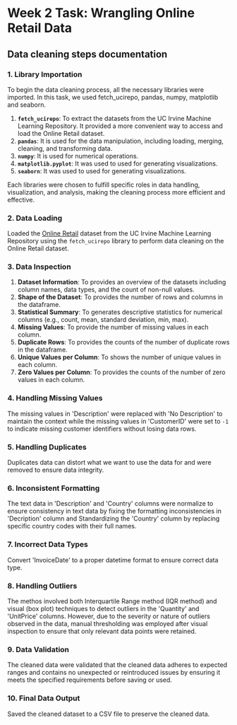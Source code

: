 # Week 2 Task: Wrangling Online Retail Data

## Data cleaning steps documentation

### **1. Library Importation**
To begin the data cleaning process, all the necessary libraries were imported. In this task, we used fetch_ucirepo, pandas, numpy, matplotlib and seaborn.

1. **`fetch_ucirepo`**: To extract the datasets from the UC Irvine Machine Learning Repository. It provided a more convenient way to access and load the Online Retail dataset.
2. **`pandas`**: It is used for the data manipulation, including loading, merging, cleaning, and transforming data.
3. **`numpy`**: It is used for numerical operations.
4. **`matplotlib.pyplot`**: It was used to used for generating visualizations.
5. **`seaborn`**: It was used to used for generating visualizations.

Each libraries were chosen to fulfill specific roles in data handling, visualization, and analysis, making the cleaning process more efficient and effective.

### **2. Data Loading**
Loaded the [Online Retail](http://archive.ics.uci.edu/dataset/352/online+retail) dataset from the UC Irvine Machine Learning Repository using the `fetch_ucirepo` library to perform data cleaning on the Online Retail dataset.

### **3. Data Inspection**
1. **Dataset Information**: To provides an overview of the datasets including column names, data types, and the count of non-null values.
2. **Shape of the Dataset**: To provides the number of rows and columns in the dataframe.
3. **Statistical Summary**: To generates descriptive statistics for numerical columns (e.g., count, mean, standard deviation, min, max).
4. **Missing Values**: To provide the number of missing values in each column.
5. **Duplicate Rows**: To provides the counts of the number of duplicate rows in the dataframe.
6. **Unique Values per Column**: To shows the number of unique values in each column.
7. **Zero Values per Column**: To provides the counts of the number of zero values in each column.

### **4. Handling Missing Values**
The missing values in 'Description' were replaced with 'No Description' to maintain the context while the missing values in 'CustomerID' were set to `-1` to indicate missing customer identifiers without losing data rows.

### **5. Handling Duplicates**
Duplicates data can distort what we want to use the data for and were removed to ensure data integrity.

### **6. Inconsistent Formatting**
The text data in 'Description' and 'Country' columns were normalize to ensure consistency in text data by fixing the formatting inconsistencies in 'Decription' column and Standardizing the 'Country' column by replacing specific country codes with their full names.

### **7. Incorrect Data Types**
Convert 'InvoiceDate' to a proper datetime format to ensure correct data type.

### **8. Handling Outliers**
The methos involved both Interquartile Range method (IQR method) and visual (box plot) techniques to detect outliers in the 'Quantity' and 'UnitPrice' columns. However, due to the severity or nature of outliers observed in the data, manual thresholding was employed after visual inspection to ensure that only relevant data points were retained. 

### **9. Data Validation**
The cleaned data were validated that the cleaned data adheres to expected ranges and contains no unexpected or reintroduced issues by ensuring it meets the specified requirements before saving or used.

### **10. Final Data Output**
Saved the cleaned dataset to a CSV file to preserve the cleaned data.